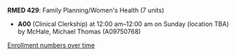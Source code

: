 **RMED 429**: Family Planning/Women's Health (7 units)

- **A00** (Clinical Clerkship) at 12:00 am–12:00 am on Sunday (location TBA) by McHale, Michael Thomas (A09750768)

[Enrollment numbers over time](./RMED429.tsv)

